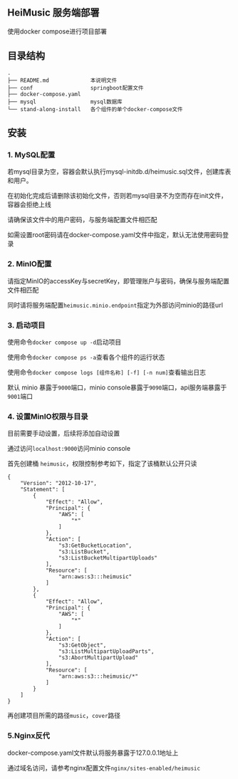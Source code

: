 HeiMusic 服务端部署
--

使用docker compose进行项目部署

## 目录结构

```
.
├── README.md             本说明文件
├── conf                  springboot配置文件
├── docker-compose.yaml   
├── mysql                 mysql数据库
└── stand-along-install   各个组件的单个docker-compose文件
```

## 安装

### 1. MySQL配置

若mysql目录为空，容器会默认执行mysql-initdb.d/heimusic.sql文件，创建库表和用户。

在初始化完成后请删除该初始化文件，否则若mysql目录不为空而存在init文件，容器会拒绝上线

请确保该文件中的用户密码，与服务端配置文件相匹配

如需设置root密码请在docker-compose.yaml文件中指定，默认无法使用密码登录


### 2. MinIO配置

请指定MinIO的accessKey与secretKey，即管理账户与密码，确保与服务端配置文件相匹配

同时请将服务端配置`heimusic.minio.endpoint`指定为外部访问minio的路径url

### 3. 启动项目

使用命令`docker compose up -d`启动项目

使用命令`docker compose ps -a`查看各个组件的运行状态

使用命令`docker compose logs [组件名称] [-f] [-n num]`查看输出日志

默认 minio 暴露于`9000`端口，minio console暴露于`9090`端口，api服务端暴露于`9001`端口

### 4. 设置MinIO权限与目录

目前需要手动设置，后续将添加自动设置

通过访问`localhost:9000`访问minio console

首先创建桶 `heimusic`，权限控制参考如下，指定了该桶默认公开只读

```
{
    "Version": "2012-10-17",
    "Statement": [
        {
            "Effect": "Allow",
            "Principal": {
                "AWS": [
                    "*"
                ]
            },
            "Action": [
                "s3:GetBucketLocation",
                "s3:ListBucket",
                "s3:ListBucketMultipartUploads"
            ],
            "Resource": [
                "arn:aws:s3:::heimusic"
            ]
        },
        {
            "Effect": "Allow",
            "Principal": {
                "AWS": [
                    "*"
                ]
            },
            "Action": [
                "s3:GetObject",
                "s3:ListMultipartUploadParts",
                "s3:AbortMultipartUpload"
            ],
            "Resource": [
                "arn:aws:s3:::heimusic/*"
            ]
        }
    ]
}
```

再创建项目所需的路径`music`，`cover`路径

### 5.Nginx反代

docker-compose.yaml文件默认将服务暴露于127.0.0.1地址上

通过域名访问，请参考nginx配置文件`nginx/sites-enabled/heimusic`